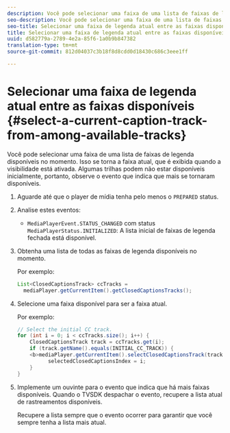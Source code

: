 ```yaml
---
description: Você pode selecionar uma faixa de uma lista de faixas de legenda disponíveis no momento. Isso se torna a faixa atual, que é exibida quando a visibilidade está ativada. Algumas trilhas podem não estar disponíveis inicialmente, portanto, observe o evento que indica que mais se tornaram disponíveis.
seo-description: Você pode selecionar uma faixa de uma lista de faixas de legenda disponíveis no momento. Isso se torna a faixa atual, que é exibida quando a visibilidade está ativada. Algumas trilhas podem não estar disponíveis inicialmente, portanto, observe o evento que indica que mais se tornaram disponíveis.
seo-title: Selecionar uma faixa de legenda atual entre as faixas disponíveis
title: Selecionar uma faixa de legenda atual entre as faixas disponíveis
uuid: d582779a-2789-4e2a-85f6-1a0b9b847382
translation-type: tm+mt
source-git-commit: 812d04037c3b18f8d8cdd0d18430c686c3eee1ff

---
```



# Selecionar uma faixa de legenda atual entre as faixas disponíveis {#select-a-current-caption-track-from-among-available-tracks}

Você pode selecionar uma faixa de uma lista de faixas de legenda disponíveis no momento. Isso se torna a faixa atual, que é exibida quando a visibilidade está ativada. Algumas trilhas podem não estar disponíveis inicialmente, portanto, observe o evento que indica que mais se tornaram disponíveis.

1. Aguarde até que o player de mídia tenha pelo menos o `PREPARED` status.
1. Analise estes eventos:

   * `MediaPlayerEvent.STATUS_CHANGED` com status `MediaPlayerStatus.INITIALIZED`: A lista inicial de faixas de legenda fechada está disponível.

1. Obtenha uma lista de todas as faixas de legenda disponíveis no momento.

   Por exemplo:

   ```java
   List<ClosedCaptionsTrack> ccTracks = 
     mediaPlayer.getCurrentItem().getClosedCaptionsTracks();
   ```

1. Selecione uma faixa disponível para ser a faixa atual.

   Por exemplo:

   ```java
   // Select the initial CC track. 
   for (int i = 0; i < ccTracks.size(); i++) { 
       ClosedCaptionsTrack track = ccTracks.get(i); 
       if (track.getName().equals(INITIAL_CC_TRACK)) { 
       <b>mediaPlayer.getCurrentItem().selectClosedCaptionsTrack(track);</b> 
             selectedClosedCaptionsIndex = i; 
       } 
   }
   ```

1. Implemente um ouvinte para o evento que indica que há mais faixas disponíveis. Quando o TVSDK despachar o evento, recupere a lista atual de rastreamentos disponíveis.

   Recupere a lista sempre que o evento ocorrer para garantir que você sempre tenha a lista mais atual.